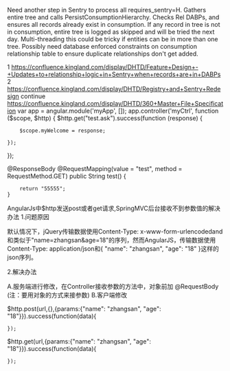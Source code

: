 Need another step in Sentry to process all requires_sentry=H. Gathers entire tree and calls PersistConsumptionHierarchy. Checks Rel DABPs,
and ensures all records already exist in consumption. If any record in tree is not in consumption, entire tree is logged as skipped
and will be tried the next day. Multi-threading this could be tricky if entities can be in more than one tree. Possibly need database enforced
constraints on consumption relationship table to ensure duplicate relationships don't get added.

1 https://confluence.kingland.com/display/DHTD/Feature+Design+-+Updates+to+relationship+logic+in+Sentry+when+records+are+in+DABPs
2 https://confluence.kingland.com/display/DHTD/Registry+and+Sentry+Redesign
continue https://confluence.kingland.com/display/DHTD/360+Master+File+Specification
var app = angular.module('myApp', []);
app.controller('myCtrl', function ($scope, $http) {
    $http.get("test.ask").success(function (response) {

        $scope.myWelcome = response;

    });
});

@ResponseBody
    @RequestMapping(value = "test", method = RequestMethod.GET)
    public String test() {


        return "55555";
    }


AngularJs中$http发送post或者get请求,SpringMVC后台接收不到参数值的解决办法
1.问题原因

默认情况下，jQuery传输数据使用Content-Type: x-www-form-urlencodedand和类似于"name=zhangsan&age=18"的序列，然而AngularJS，传输数据使用Content-Type: application/json和{ "name": "zhangsan", "age": "18" }这样的json序列。

2.解决办法

A.服务端进行修改，在Controller接收参数的方法中，对象前加 @RequestBody (注：要用对象的方式来接参数)
B.客户端修改


$http.post(url,{},{params:{"name": "zhangsan", "age": "18"}}).success(function(data){

    });
    
$http.get(url,{params:{"name": "zhangsan", "age": "18"}}).success(function(data){

    });

